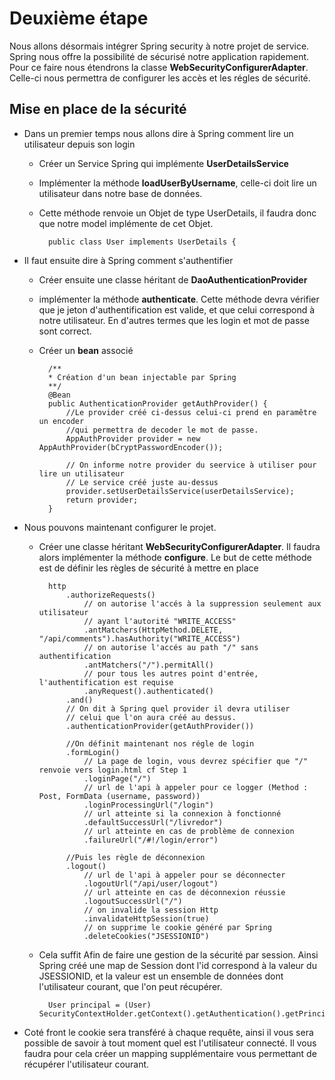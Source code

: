 # Deuxième étape

Nous allons désormais intégrer Spring security à notre projet de service. Spring nous offre la possibilité de sécurisé notre application rapidement.
Pour ce faire nous étendrons la classe **WebSecurityConfigurerAdapter**. Celle-ci nous permettra de configurer les accès et les régles de sécurité.

## Mise en place de la sécurité

* Dans un premier temps nous allons dire à Spring comment lire un utilisateur depuis son login
    * Créer un Service Spring qui implémente **UserDetailsService**
    * Implémenter la méthode **loadUserByUsername**, celle-ci doit lire un utilisateur dans notre base de données.
    * Cette méthode renvoie un Objet de type UserDetails, il faudra donc que notre model implémente de cet Objet.
    
            public class User implements UserDetails {

    
    
* Il faut ensuite dire à Spring comment s'authentifier
    * Créer ensuite une classe héritant de **DaoAuthenticationProvider**
    * implémenter la méthode **authenticate**. Cette méthode devra vérifier que je jeton d'authentification est valide, et que celui correspond à notre utilisateur.
    En d'autres termes que les login et mot de passe sont correct.
    * Créer un **bean** associé
             
            /**
            * Création d'un bean injectable par Spring
            **/ 
            @Bean
            public AuthenticationProvider getAuthProvider() {
                //Le provider créé ci-dessus celui-ci prend en paramêtre un encoder
                //qui permettra de decoder le mot de passe.
                AppAuthProvider provider = new AppAuthProvider(bCryptPasswordEncoder());
                
                // On informe notre provider du seervice à utiliser pour lire un utilisateur
                // Le service créé juste au-dessus
                provider.setUserDetailsService(userDetailsService);
                return provider;
            }
    
* Nous pouvons maintenant configurer le projet.
    * Créer une classe héritant **WebSecurityConfigurerAdapter**. Il faudra alors implémenter la méthode **configure**.
    Le but de cette méthode est de définir les règles de sécurité à mettre en place
        
            http
                .authorizeRequests()
                    // on autorise l'accés à la suppression seulement aux utilisateur
                    // ayant l'autorité "WRITE_ACCESS"
                    .antMatchers(HttpMethod.DELETE, "/api/comments").hasAuthority("WRITE_ACCESS")
                    // on autorise l'accés au path "/" sans authentification
                    .antMatchers("/").permitAll() 
                    // pour tous les autres point d'entrée, l'authentification est requise
                    .anyRequest().authenticated() 
                .and()
                // On dit à Spring quel provider il devra utiliser
                // celui que l'on aura créé au dessus.
                .authenticationProvider(getAuthProvider())
                
                //On définit maintenant nos régle de login
                .formLogin()
                    // La page de login, vous devrez spécifier que "/" renvoie vers login.html cf Step 1
                    .loginPage("/")
                    // url de l'api à appeler pour ce logger (Method : Post, FormData (username, password))
                    .loginProcessingUrl("/login")
                    // url atteinte si la connexion à fonctionné
                    .defaultSuccessUrl("/livredor")
                    // url atteinte en cas de problème de connexion
                    .failureUrl("/#!/login/error")
                    
                //Puis les règle de déconnexion
                .logout()
                    // url de l'api à appeler pour se déconnecter
                    .logoutUrl("/api/user/logout")
                    // url atteinte en cas de déconnexion réussie
                    .logoutSuccessUrl("/")
                    // on invalide la session Http
                    .invalidateHttpSession(true)
                    // on supprime le cookie généré par Spring
                    .deleteCookies("JSESSIONID")
                    
    * Cela suffit Afin de faire une gestion de la sécurité par session. Ainsi Spring créé une map de Session dont l'id correspond à la valeur du JSESSIONID, et la valeur est un ensemble de données dont l'utilisateur courant,
que l'on peut récupérer.

            User principal = (User) SecurityContextHolder.getContext().getAuthentication().getPrincipal();                    


* Coté front le cookie sera transféré à chaque requête, ainsi il vous sera possible de savoir à tout moment quel est l'utilisateur connecté. Il vous faudra pour cela créer un mapping supplémentaire vous permettant de récupérer l'utilisateur courant.